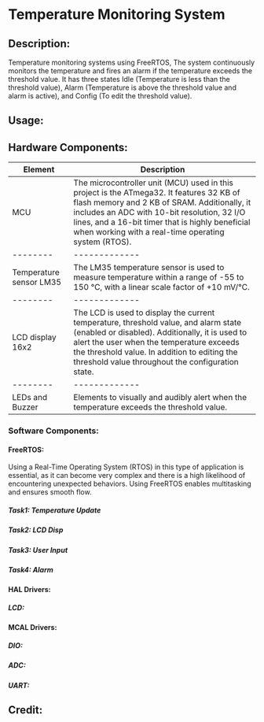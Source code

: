 # Temperature Monitoring System

## Description:
Temperature monitoring systems using FreeRTOS, The system continuously monitors the temperature and fires an alarm if the temperature exceeds the threshold value. It has three states Idle (Temperature is less than the threshold value), Alarm (Temperature is above the threshold value and alarm is active), and Config (To edit the threshold value).

## Usage:

## Hardware Components:
|Element | Description |
|--------|-------------|
|MCU |The microcontroller unit (MCU) used in this project is the ATmega32. It features 32 KB of flash memory and 2 KB of SRAM. Additionally, it includes an ADC with 10-bit resolution, 32 I/O lines, and a 16-bit timer that is highly beneficial when working with a real-time operating system (RTOS). |
|--------|-------------|
|Temperature sensor LM35 | The LM35 temperature sensor is used to measure temperature within a range of -55 to 150 °C, with a linear scale factor of +10 mV/°C. |
|--------|-------------|
|LCD display 16x2 | The LCD is used to display the current temperature, threshold value, and alarm state (enabled or disabled). Additionally, it is used to alert the user when the temperature exceeds the threshold value. In addition to editing the threshold value throughout the configuration state. |
|--------|-------------|
|LEDs and Buzzer | Elements to visually and audibly alert when the temperature exceeds the threshold value. |

### Software Components:
#### FreeRTOS:
Using a Real-Time Operating System (RTOS) in this type of application is essential, as it can become very complex and there is a high likelihood of encountering unexpected behaviors. Using FreeRTOS enables multitasking and ensures smooth flow.

##### Task1: Temperature Update

##### Task2: LCD Disp

##### Task3: User Input

##### Task4: Alarm

#### HAL Drivers:

##### LCD:

#### MCAL Drivers:

##### DIO: 

##### ADC:

##### UART:

## Credit:
